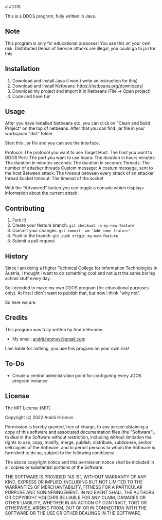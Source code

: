 <snippet>
  <content>
# JDOS

This is a DDOS program, fully written in Java.

## Note

This program is only for educational purposes!
You use this on your own risk. 
Distributed Denial of Service attacks are illegal, you could go to jail for this.


## Installation

1. Download and install Java (I won´t write an instruction for this)
2. Download and install Netbeans: https://netbeans.org/downloads/
3. Download my project and import it in Netbeans (File -> Open project)
4. Code and have fun


## Usage

After you have installed Netbeans etc. you can click on "Clean and Build Project" on the top of netbeans.
After that you can find .jar file in your workspace "dist" folder.

Start this .jar file and you can see the interface.

Protocol: The protocol you want to use
Target Host: The host you want to DDOS
Port: The port you want to use
hours: The duration in hours
minutes: The duration in minutes
seconds: The duration in seconds
Threads: The number of attacker threads
Custom message: A costum message, sent to the host
Between attack: The timeout between every attack of an attacker thread
Socket timeout: The timeout of the socket

With the "Advanced" button you can toggle a console which displays information about the current attack.


## Contributing

1. Fork it!
2. Create your feature branch: `git checkout -b my-new-feature`
3. Commit your changes: `git commit -am 'Add some feature'`
4. Push to the branch: `git push origin my-new-feature`
5. Submit a pull request


## History

Since i am doing a Higher Technical College for Information Technologies in Austria, I thought
i want to do something cool and not just the same boring school stuff every day.

So i decided to make my own DDOS program (for educational purposes only).
At first i didn´t want to publish that, but now i think "why not".

So here we are.


## Credits

This program was fully written by Andrii Hromov.

- My email: andrii.hromov@gmail.com

I am liable for nothing, you use this program on your own risk!


## To-Do

 - Create a central administration point for configuring every JDOS program instance


## License



The MIT License (MIT)

Copyright (c) 2022 Andrii Hromov

Permission is hereby granted, free of charge, to any person obtaining a copy of this software and associated documentation files (the "Software"), to deal in the Software without restriction, including without limitation the rights to use, copy, modify, merge, publish, distribute, sublicense, and/or sell copies of the Software, and to permit persons to whom the Software is furnished to do so, subject to the following conditions:

The above copyright notice and this permission notice shall be included in all copies or substantial portions of the Software.

THE SOFTWARE IS PROVIDED "AS IS", WITHOUT WARRANTY OF ANY KIND, EXPRESS OR IMPLIED, INCLUDING BUT NOT LIMITED TO THE WARRANTIES OF MERCHANTABILITY, FITNESS FOR A PARTICULAR PURPOSE AND NONINFRINGEMENT. IN NO EVENT SHALL THE AUTHORS OR COPYRIGHT HOLDERS BE LIABLE FOR ANY CLAIM, DAMAGES OR OTHER LIABILITY, WHETHER IN AN ACTION OF CONTRACT, TORT OR OTHERWISE, ARISING FROM, OUT OF OR IN CONNECTION WITH THE SOFTWARE OR THE USE OR OTHER DEALINGS IN THE SOFTWARE.
</snippet>
